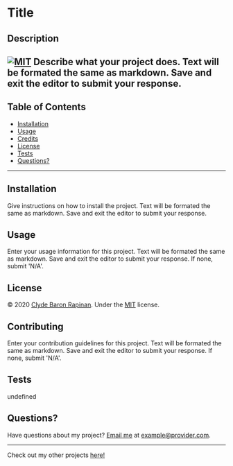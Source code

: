 # Title

## Description
[![MIT](https://img.shields.io/badge/License-MIT-yellow.svg)](https://opensource.org/licenses/MIT)
Describe what your project does.
Text will be formated the same as markdown.
Save and exit the editor to submit your response.
---
## Table of Contents 

* [Installation](#Installation)
* [Usage](#Usage)
* [Credits](#Credits)
* [License](#License)
* [Tests](#Tests)
* [Questions?](#Questions?)

---
## Installation

Give instructions on how to install the project.
Text will be formated the same as markdown.
Save and exit the editor to submit your response.

## Usage

Enter your usage information for this project.
Text will be formated the same as markdown.
Save and exit the editor to submit your response.
If none, submit 'N/A'.

## License

© 2020 [Clyde Baron Rapinan](https://github.com/clydebaron2000). Under the [MIT](https://opensource.org/licenses/MIT) license.



## Contributing

Enter your contribution guidelines for this project.
Text will be formated the same as markdown.
Save and exit the editor to submit your response.
If none, submit 'N/A'.

## Tests

undefined

## Questions?

Have questions about my project? [Email me](mailto:example@provider.com) at example@provider.com.

---
Check out my other projects [here!](https://github.com/clydebaron2000)